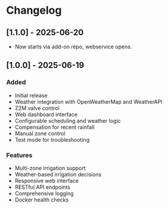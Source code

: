# Changelog

## [1.1.0] - 2025-06-20
 - Now starts via add-on repo, webservice opens.

## [1.0.0] - 2025-06-19

### Added
- Initial release
- Weather integration with OpenWeatherMap and WeatherAPI
- Z2M valve control
- Web dashboard interface
- Configurable scheduling and weather logic
- Compensation for recent rainfall
- Manual zone control
- Test mode for troubleshooting

### Features
- Multi-zone irrigation support
- Weather-based irrigation decisions
- Responsive web interface
- RESTful API endpoints
- Comprehensive logging
- Docker health checks

